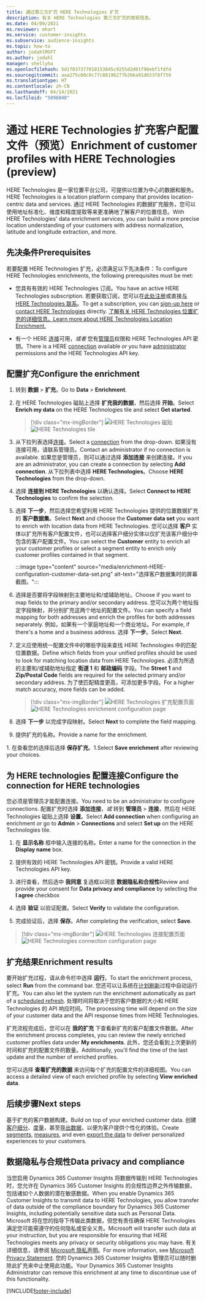 ```yaml
---
title: 通过第三方扩充 HERE Technologies 扩充
description: 有关 HERE Technologies 第三方扩充的常规信息。
ms.date: 04/09/2021
ms.reviewer: mhart
ms.service: customer-insights
ms.subservice: audience-insights
ms.topic: how-to
author: jodahlMSFT
ms.author: jodahl
manager: shellyha
ms.openlocfilehash: 5d1f037377010153045c9255d2d01f98ebf1fdfd
ms.sourcegitcommit: aaa275c60c0c77c88196277b266a91d653f8f759
ms.translationtype: HT
ms.contentlocale: zh-CN
ms.lasthandoff: 04/14/2021
ms.locfileid: "5896040"
---
```

# <a name="enrichment-of-customer-profiles-with-here-technologies-preview"></a><span data-ttu-id="4a32b-103">通过 HERE Technologies 扩充客户配置文件（预览）</span><span class="sxs-lookup"><span data-stu-id="4a32b-103">Enrichment of customer profiles with HERE Technologies (preview)</span></span>

<span data-ttu-id="4a32b-104">HERE Technologies 是一家位置平台公司，可提供以位置为中心的数据和服务。</span><span class="sxs-lookup"><span data-stu-id="4a32b-104">HERE Technologies is a location platform company that provides location-centric data and services.</span></span> <span data-ttu-id="4a32b-105">通过 HERE Technologies 的数据扩充服务，您可以使用地址标准化、维度和精度提取等来更准确地了解客户的位置信息。</span><span class="sxs-lookup"><span data-stu-id="4a32b-105">With HERE Technologies' data enrichment services, you can build a more precise location understanding of your customers with address normalization, latitude and longitude extraction, and more.</span></span>

## <a name="prerequisites"></a><span data-ttu-id="4a32b-106">先决条件</span><span class="sxs-lookup"><span data-stu-id="4a32b-106">Prerequisites</span></span>

<span data-ttu-id="4a32b-107">若要配置 HERE Technologies 扩充，必须满足以下先决条件：</span><span class="sxs-lookup"><span data-stu-id="4a32b-107">To configure HERE Technologies enrichments, the following prerequisites must be met:</span></span>

- <span data-ttu-id="4a32b-108">您具有有效的 HERE Technologies 订阅。</span><span class="sxs-lookup"><span data-stu-id="4a32b-108">You have an active HERE Technologies subscription.</span></span> <span data-ttu-id="4a32b-109">若要获取订阅，您可以在[此处注册](https://developer.here.com/sign-up?utm_medium=referral&utm_source=Microsoft-Dynamics-CI&create=Freemium-Basic)或直接[与 HERE Technologies 联系](https://developer.here.com/help?utm_medium=referral&utm_source=Microsoft-Dynamics-CI#how-can-we-help-you)。</span><span class="sxs-lookup"><span data-stu-id="4a32b-109">To get a subscription, you can [sign-up here](https://developer.here.com/sign-up?utm_medium=referral&utm_source=Microsoft-Dynamics-CI&create=Freemium-Basic) or [contact HERE Technologies](https://developer.here.com/help?utm_medium=referral&utm_source=Microsoft-Dynamics-CI#how-can-we-help-you) directly.</span></span> [<span data-ttu-id="4a32b-110">了解有关 HERE Technologies 位置扩充的详细信息。</span><span class="sxs-lookup"><span data-stu-id="4a32b-110">Learn more about HERE Technologies Location Enrichment.</span></span>](https://developer.here.com/location-enrichment?cid=Dev-MicrosoftDynamics-DB-0-Dev-&utm_source=MicrosoftDynamics&utm_medium=referral&utm_campaign=Online_Dev_ReferralMicrosoft)

- <span data-ttu-id="4a32b-111">有一个 HERE [连接](connections.md)可用，*或者* 您有[管理员](permissions.md#administrator)权限和 HERE Technologies API 密钥。</span><span class="sxs-lookup"><span data-stu-id="4a32b-111">There is a HERE [connection](connections.md) available *or* you have [administrator](permissions.md#administrator) permissions and the HERE Technologies API key.</span></span>

## <a name="configure-the-enrichment"></a><span data-ttu-id="4a32b-112">配置扩充</span><span class="sxs-lookup"><span data-stu-id="4a32b-112">Configure the enrichment</span></span>

1. <span data-ttu-id="4a32b-113">转到 **数据** > **扩充**。</span><span class="sxs-lookup"><span data-stu-id="4a32b-113">Go to **Data** > **Enrichment**.</span></span> 

1. <span data-ttu-id="4a32b-114">在 HERE Technologies 磁贴上选择 **扩充我的数据**，然后选择 **开始**。</span><span class="sxs-lookup"><span data-stu-id="4a32b-114">Select **Enrich my data** on the HERE Technologies tile and select **Get started**.</span></span>

   > [!div class="mx-imgBorder"]
   > <span data-ttu-id="4a32b-115">![HERE Technologies 磁贴](media/HERE-tile.png "HERE Technologies 磁贴")</span><span class="sxs-lookup"><span data-stu-id="4a32b-115">![HERE Technologies tile](media/HERE-tile.png "HERE Technologies tile")</span></span>

1. <span data-ttu-id="4a32b-116">从下拉列表选择[连接](connections.md)。</span><span class="sxs-lookup"><span data-stu-id="4a32b-116">Select a [connection](connections.md) from the drop-down.</span></span> <span data-ttu-id="4a32b-117">如果没有连接可用，请联系管理员。</span><span class="sxs-lookup"><span data-stu-id="4a32b-117">Contact  an administrator if no connection is available.</span></span> <span data-ttu-id="4a32b-118">如果您是管理员，则可以通过选择 **添加连接** 来创建连接。</span><span class="sxs-lookup"><span data-stu-id="4a32b-118">If you are an administrator, you can create a connection by selecting **Add connection**.</span></span> <span data-ttu-id="4a32b-119">从下拉列表中选择 **HERE Technologies**。</span><span class="sxs-lookup"><span data-stu-id="4a32b-119">Choose **HERE Technologies** from the drop-down.</span></span> 

1. <span data-ttu-id="4a32b-120">选择 **连接到 HERE Technologies** 以确认选择。</span><span class="sxs-lookup"><span data-stu-id="4a32b-120">Select **Connect to HERE Technologies** to confirm the selection.</span></span>

1.  <span data-ttu-id="4a32b-121">选择 **下一步**，然后选择您希望利用 HERE Technologies 提供的位置数据扩充的 **客户数据集**。</span><span class="sxs-lookup"><span data-stu-id="4a32b-121">Select **Next** and choose the **Customer data set** you want to enrich with location data from HERE Technologies.</span></span> <span data-ttu-id="4a32b-122">您可以选择 **客户** 实体以扩充所有客户配置文件，也可以选择客户细分实体以仅扩充该客户细分中包含的客户配置文件。</span><span class="sxs-lookup"><span data-stu-id="4a32b-122">You can select the **Customer** entity to enrich all your customer profiles or select a segment entity to enrich only customer profiles contained in that segment.</span></span>

    :::image type="content" source="media/enrichment-HERE-configuration-customer-data-set.png" alt-text="选择客户数据集时的屏幕截图。":::

1. <span data-ttu-id="4a32b-124">选择是否要将字段映射到主要地址和/或辅助地址。</span><span class="sxs-lookup"><span data-stu-id="4a32b-124">Choose if you want to map fields to the primary and/or secondary address.</span></span> <span data-ttu-id="4a32b-125">您可以为两个地址指定字段映射，并分别扩充这两个地址的配置文件。</span><span class="sxs-lookup"><span data-stu-id="4a32b-125">You can specify a field mapping for both addresses and enrich the profiles for both addresses separately.</span></span> <span data-ttu-id="4a32b-126">例如，如果有一个家庭地址和一个商业地址。</span><span class="sxs-lookup"><span data-stu-id="4a32b-126">For example, if there's a home and a business address.</span></span> <span data-ttu-id="4a32b-127">选择 **下一步**。</span><span class="sxs-lookup"><span data-stu-id="4a32b-127">Select **Next**.</span></span>

1. <span data-ttu-id="4a32b-128">定义应使用统一配置文件中的哪些字段来查找 HERE Technologies 中的匹配位置数据。</span><span class="sxs-lookup"><span data-stu-id="4a32b-128">Define which fields from your unified profiles should be used to look for matching location data from HERE Technologies.</span></span> <span data-ttu-id="4a32b-129">必须为所选的主要和/或辅助地址指定 **街道 1** 和 **邮政编码** 字段。</span><span class="sxs-lookup"><span data-stu-id="4a32b-129">The **Street 1** and **Zip/Postal Code** fields are required for the selected primary and/or secondary address.</span></span> <span data-ttu-id="4a32b-130">为了使匹配精度更高，可添加更多字段。</span><span class="sxs-lookup"><span data-stu-id="4a32b-130">For a higher match accuracy, more fields can be added.</span></span>

   > [!div class="mx-imgBorder"]
   > <span data-ttu-id="4a32b-131">![HERE Technologies 扩充配置页面](media/enrichment-HERE-configuration.png "HERE Technologies 扩充配置页面")</span><span class="sxs-lookup"><span data-stu-id="4a32b-131">![HERE Technologies enrichment configuration page](media/enrichment-HERE-configuration.png "HERE Technologies enrichment configuration page")</span></span>

1. <span data-ttu-id="4a32b-132">选择 **下一步** 以完成字段映射。</span><span class="sxs-lookup"><span data-stu-id="4a32b-132">Select **Next** to complete the field mapping.</span></span>

1. <span data-ttu-id="4a32b-133">提供扩充的名称。</span><span class="sxs-lookup"><span data-stu-id="4a32b-133">Provide a name for the enrichment.</span></span> 

<span data-ttu-id="4a32b-134">1. 在查看您的选择后选择 **保存扩充**。</span><span class="sxs-lookup"><span data-stu-id="4a32b-134">1.Select **Save enrichment** after reviewing your choices.</span></span>

## <a name="configure-the-connection-for-here-technologies"></a><span data-ttu-id="4a32b-135">为 HERE technologies 配置连接</span><span class="sxs-lookup"><span data-stu-id="4a32b-135">Configure the connection for HERE technologies</span></span> 

<span data-ttu-id="4a32b-136">您必须是管理员才能配置连接。</span><span class="sxs-lookup"><span data-stu-id="4a32b-136">You need to be an administrator to configure connections.</span></span> <span data-ttu-id="4a32b-137">配置扩充时选择 **添加连接**，*或* 转到 **管理员** > **连接**，然后在 HERE Technologies 磁贴上选择 **设置**。</span><span class="sxs-lookup"><span data-stu-id="4a32b-137">Select **Add connection** when configuring an enrichment *or* go to **Admin** > **Connections** and select **Set up** on the HERE Technologies tile.</span></span>

1. <span data-ttu-id="4a32b-138">在 **显示名称** 框中输入连接的名称。</span><span class="sxs-lookup"><span data-stu-id="4a32b-138">Enter a name for the connection in the **Display name** box.</span></span>

1. <span data-ttu-id="4a32b-139">提供有效的 HERE Technologies API 密钥。</span><span class="sxs-lookup"><span data-stu-id="4a32b-139">Provide a valid HERE Technologies API key.</span></span>

1. <span data-ttu-id="4a32b-140">进行查看，然后选中 **我同意** 复选框以同意 **数据隐私和合规性**</span><span class="sxs-lookup"><span data-stu-id="4a32b-140">Review and provide your consent for **Data privacy and compliance** by selecting the **I agree** checkbox</span></span>

1. <span data-ttu-id="4a32b-141">选择 **验证** 以验证配置。</span><span class="sxs-lookup"><span data-stu-id="4a32b-141">Select **Verify** to validate the configuration.</span></span>

1. <span data-ttu-id="4a32b-142">完成验证后，选择 **保存**。</span><span class="sxs-lookup"><span data-stu-id="4a32b-142">After completing the verification, select **Save**.</span></span>

> [!div class="mx-imgBorder"]
   > <span data-ttu-id="4a32b-143">![HERE Technologies 连接配置页面](media/enrichment-HERE-connection.png "HERE Technologies 连接配置页面")</span><span class="sxs-lookup"><span data-stu-id="4a32b-143">![HERE Technologies connection configuration page](media/enrichment-HERE-connection.png "HERE Technologies connection configuration page")</span></span>

## <a name="enrichment-results"></a><span data-ttu-id="4a32b-144">扩充结果</span><span class="sxs-lookup"><span data-stu-id="4a32b-144">Enrichment results</span></span>

<span data-ttu-id="4a32b-145">要开始扩充过程，请从命令栏中选择 **运行**。</span><span class="sxs-lookup"><span data-stu-id="4a32b-145">To start the enrichment process, select **Run** from the command bar.</span></span> <span data-ttu-id="4a32b-146">您还可以让系统在[计划刷新](system.md#schedule-tab)过程中自动运行扩充。</span><span class="sxs-lookup"><span data-stu-id="4a32b-146">You can also let the system run the enrichment automatically as part of a [scheduled refresh](system.md#schedule-tab).</span></span> <span data-ttu-id="4a32b-147">处理时间将取决于您的客户数据的大小和 HERE Technologies 的 API 响应时间。</span><span class="sxs-lookup"><span data-stu-id="4a32b-147">The processing time will depend on the size of your customer data and the API response times from HERE Technologies.</span></span>

<span data-ttu-id="4a32b-148">扩充流程完成后，您可以在 **我的扩充** 下查看新扩充的客户配置文件数据。</span><span class="sxs-lookup"><span data-stu-id="4a32b-148">After the enrichment process completes, you can review the newly enriched customer profiles data under **My enrichments**.</span></span> <span data-ttu-id="4a32b-149">此外，您还会看到上次更新的时间和扩充的配置文件的数量。</span><span class="sxs-lookup"><span data-stu-id="4a32b-149">Additionally, you'll find the time of the last update and the number of enriched profiles.</span></span>

<span data-ttu-id="4a32b-150">您可以选择 **查看扩充的数据** 来访问每个扩充的配置文件的详细视图。</span><span class="sxs-lookup"><span data-stu-id="4a32b-150">You can access a detailed view of each enriched profile by selecting **View enriched data**.</span></span>

## <a name="next-steps"></a><span data-ttu-id="4a32b-151">后续步骤</span><span class="sxs-lookup"><span data-stu-id="4a32b-151">Next steps</span></span>

<span data-ttu-id="4a32b-152">基于扩充的客户数据构建。</span><span class="sxs-lookup"><span data-stu-id="4a32b-152">Build on top of your enriched customer data.</span></span> <span data-ttu-id="4a32b-153">创建[客户细分](segments.md)、[度量](measures.md)，甚至[导出数据](export-destinations.md)，以便为客户提供个性化的体验。</span><span class="sxs-lookup"><span data-stu-id="4a32b-153">Create [segments](segments.md), [measures](measures.md), and even [export the data](export-destinations.md) to deliver personalized experiences to your customers.</span></span>

## <a name="data-privacy-and-compliance"></a><span data-ttu-id="4a32b-154">数据隐私与合规性</span><span class="sxs-lookup"><span data-stu-id="4a32b-154">Data privacy and compliance</span></span>

<span data-ttu-id="4a32b-155">当您启用 Dynamics 365 Customer Insights 将数据传输到 HERE Technologies 时，您允许在 Dynamics 365 Customer Insights 的合规性边界之外传输数据，包括诸如个人数据的潜在敏感数据。</span><span class="sxs-lookup"><span data-stu-id="4a32b-155">When you enable Dynamics 365 Customer Insights to transmit data to HERE Technologies, you allow transfer of data outside of the compliance boundary for Dynamics 365 Customer Insights, including potentially sensitive data such as Personal Data.</span></span> <span data-ttu-id="4a32b-156">Microsoft 将在您的指导下传输此类数据，但您有责任确保 HERE Technologies 满足您可能需遵守的任何隐私或安全义务。</span><span class="sxs-lookup"><span data-stu-id="4a32b-156">Microsoft will transfer such data at your instruction, but you are responsible for ensuring that HERE Technologies meets any privacy or security obligations you may have.</span></span> <span data-ttu-id="4a32b-157">有关详细信息，请参阅 [Microsoft 隐私声明](https://go.microsoft.com/fwlink/?linkid=396732)。</span><span class="sxs-lookup"><span data-stu-id="4a32b-157">For more information, see [Microsoft Privacy Statement](https://go.microsoft.com/fwlink/?linkid=396732).</span></span>
<span data-ttu-id="4a32b-158">您的 Dynamics 365 Customer Insights 管理员可以随时删除此扩充来中止使用此功能。</span><span class="sxs-lookup"><span data-stu-id="4a32b-158">Your Dynamics 365 Customer Insights Administrator can remove this enrichment at any time to discontinue use of this functionality.</span></span>


[!INCLUDE[footer-include](../includes/footer-banner.md)]
